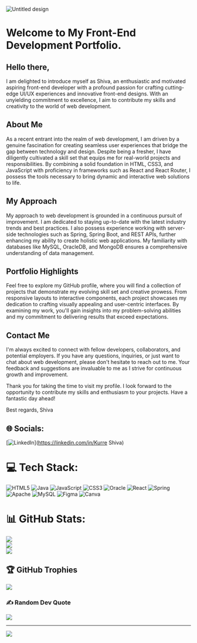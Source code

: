 ![Untitled design](https://github.com/shivak-dev/shivak-dev/assets/142004400/28c73ef6-fc24-4cf9-9f79-c75bed7297e1)

# Welcome to My Front-End Development Portfolio.





## Hello there,
I am delighted to introduce myself as Shiva, an enthusiastic and motivated aspiring front-end developer with a profound passion for crafting cutting-edge UI/UX experiences and innovative front-end designs. With an unyielding commitment to excellence, I aim to contribute my skills and creativity to the world of web development.




## About Me
As a recent entrant into the realm of web development, I am driven by a genuine fascination for creating seamless user experiences that bridge the gap between technology and design. Despite being a fresher, I have diligently cultivated a skill set that equips me for real-world projects and responsibilities. By combining a solid foundation in HTML, CSS3, and JavaScript with proficiency in frameworks such as React and React Router, I possess the tools necessary to bring dynamic and interactive web solutions to life.




## My Approach
My approach to web development is grounded in a continuous pursuit of improvement. I am dedicated to staying up-to-date with the latest industry trends and best practices. I also possess experience working with server-side technologies such as Spring, Spring Boot, and REST APIs, further enhancing my ability to create holistic web applications. My familiarity with databases like MySQL, OracleDB, and MongoDB ensures a comprehensive understanding of data management.




## Portfolio Highlights
Feel free to explore my GitHub profile, where you will find a collection of projects that demonstrate my evolving skill set and creative prowess. From responsive layouts to interactive components, each project showcases my dedication to crafting visually appealing and user-centric interfaces. By examining my work, you'll gain insights into my problem-solving abilities and my commitment to delivering results that exceed expectations.




## Contact Me
I'm always excited to connect with fellow developers, collaborators, and potential employers. If you have any questions, inquiries, or just want to chat about web development, please don't hesitate to reach out to me. Your feedback and suggestions are invaluable to me as I strive for continuous growth and improvement.




Thank you for taking the time to visit my profile. I look forward to the opportunity to contribute my skills and enthusiasm to your projects. Have a fantastic day ahead!




Best regards,
Shiva




## 🌐 Socials:
[![LinkedIn](https://img.shields.io/badge/LinkedIn-%230077B5.svg?logo=linkedin&logoColor=white)](https://linkedin.com/in/Kurre Shiva)




# 💻 Tech Stack:
![HTML5](https://img.shields.io/badge/html5-%23E34F26.svg?style=plastic&logo=html5&logoColor=white) ![Java](https://img.shields.io/badge/java-%23ED8B00.svg?style=plastic&logo=java&logoColor=white) ![JavaScript](https://img.shields.io/badge/javascript-%23323330.svg?style=plastic&logo=javascript&logoColor=%23F7DF1E) ![CSS3](https://img.shields.io/badge/css3-%231572B6.svg?style=plastic&logo=css3&logoColor=white) ![Oracle](https://img.shields.io/badge/Oracle-F80000?style=plastic&logo=oracle&logoColor=white) ![React](https://img.shields.io/badge/react-%2320232a.svg?style=plastic&logo=react&logoColor=%2361DAFB) ![Spring](https://img.shields.io/badge/spring-%236DB33F.svg?style=plastic&logo=spring&logoColor=white) ![Apache](https://img.shields.io/badge/apache-%23D42029.svg?style=plastic&logo=apache&logoColor=white) ![MySQL](https://img.shields.io/badge/mysql-%2300f.svg?style=plastic&logo=mysql&logoColor=white)     ![Figma](https://img.shields.io/badge/figma-%23F24E1E.svg?style=plastic&logo=figma&logoColor=white) ![Canva](https://img.shields.io/badge/Canva-%2300C4CC.svg?style=plastic&logo=Canva&logoColor=white)
# 📊 GitHub Stats:
![](https://github-readme-stats.vercel.app/api?username=shivak-dev&theme=default&hide_border=false&include_all_commits=true&count_private=true)<br/>
![](https://github-readme-streak-stats.herokuapp.com/?user=shivak-dev&theme=default&hide_border=false)<br/>
![](https://github-readme-stats.vercel.app/api/top-langs/?username=shivak-dev&theme=default&hide_border=false&include_all_commits=true&count_private=true&layout=compact)




## 🏆 GitHub Trophies
![](https://github-profile-trophy.vercel.app/?username=shivak-dev&theme=matrix&no-frame=false&no-bg=true&margin-w=4)




### ✍️ Random Dev Quote
![](https://quotes-github-readme.vercel.app/api?type=horizontal&theme=light)




---
[![](https://visitcount.itsvg.in/api?id=shivak-dev&icon=9&color=12)](https://visitcount.itsvg.in)




<!-- Proudly created with GPRM ( https://gprm.itsvg.in ) -->
